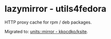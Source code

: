 # lazymirror - utils4fedora

HTTP proxy cache for rpm / deb packages.

Migrated to: [units::mirror - kkocdko/ksite](https://github.com/kkocdko/ksite/tree/main/src/units/mirror).
